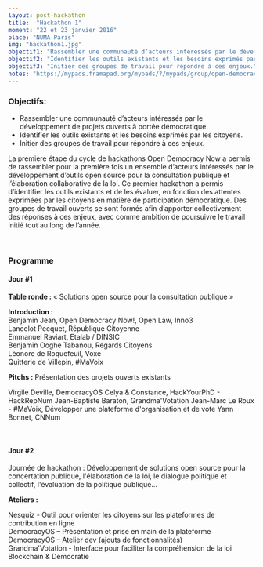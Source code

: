 ```yaml
---
layout: post-hackathon
title:  "Hackathon 1"
moment: "22 et 23 janvier 2016"
place: "NUMA Paris"
img: "hackathon1.jpg"
objectif1: "Rassembler une communauté d’acteurs intéressés par le développement de projets ouverts à portée démocratique."
objectif2: "Identifier les outils existants et les besoins exprimés par les citoyens."
objectif3: "Initier des groupes de travail pour répondre à ces enjeux."
notes: "https://mypads.framapad.org/mypads/?/mypads/group/open-democracy-now-z42av7kt/pad/view/cr-hackathon-opendemocracynow-1-n524p75k"
---
```


### Objectifs:

- Rassembler une communauté d’acteurs intéressés par le développement de projets ouverts à portée démocratique.
- Identifier les outils existants et les besoins exprimés par les citoyens.
- Initier des groupes de travail pour répondre à ces enjeux.

La première étape du cycle de hackathons Open Democracy Now a permis de rassembler pour la première fois un ensemble d’acteurs intéressés par le développement d’outils open source pour la consultation publique et l’élaboration collaborative de la loi. Ce premier hackathon a permis d’identifier les outils existants et de les évaluer, en fonction des attentes exprimées par les citoyens en matière de participation démocratique. Des groupes de travail ouverts se sont formés afin d’apporter collectivement des réponses à ces enjeux, avec comme ambition de poursuivre le travail initié tout au long de l’année.

<br>

### Programme

#### Jour #1

<b>Table ronde :</b> « Solutions open source pour la consultation publique »

<b>Introduction :</b> <br>
Benjamin Jean, Open Democracy Now!, Open Law, Inno3<br>
Lancelot Pecquet, République Citoyenne<br>
Emmanuel Raviart, Etalab / DINSIC<br>
Benjamin Ooghe Tabanou, Regards Citoyens<br>
Léonore de Roquefeuil, Voxe<br>
Quitterie de Villepin, #MaVoix

<b>Pitchs :</b> Présentation des projets ouverts existants

Virgile Deville, DemocracyOS
Celya & Constance, HackYourPhD - HackRepNum
Jean-Baptiste Baraton, Grandma'Votation
Jean-Marc Le Roux - #MaVoix, Développer une plateforme d'organisation et de vote
Yann Bonnet, CNNum

<br>

#### Jour #2

Journée de hackathon : Développement de solutions open source pour la concertation publique, l'élaboration de la loi, le dialogue politique et collectif, l'évaluation de la politique publique...

<b>Ateliers :</b>

Nesquiz - Outil pour orienter les citoyens sur les plateformes de contribution en ligne<br>
DemocracyOS – Présentation et prise en main de la plateforme<br>
DemocracyOS – Atelier dev (ajouts de fonctionnalités)<br>
Grandma'Votation - Interface pour faciliter la compréhension de la loi<br>
Blockchain & Démocratie
